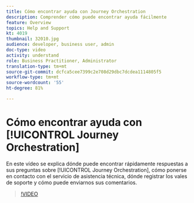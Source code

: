 ```yaml
---
title: Cómo encontrar ayuda con Journey Orchestration
description: Comprender cómo puede encontrar ayuda fácilmente
feature: Overview
topics: Help and Support
kt: 4019
thumbnail: 32010.jpg
audience: developer, business user, admin
doc-type: video
activity: understand
role: Business Practitioner, Administrator
translation-type: tm+mt
source-git-commit: dcfca5cee7399c2e708d29dbc7dcdea1114805f5
workflow-type: tm+mt
source-wordcount: '55'
ht-degree: 81%

---
```



# Cómo encontrar ayuda con [!UICONTROL Journey Orchestration]

En este vídeo se explica dónde puede encontrar rápidamente respuestas a sus preguntas sobre [!UICONTROL Journey Orchestration], cómo ponerse en contacto con el servicio de asistencia técnica, dónde registrar los vales de soporte y cómo puede enviarnos sus comentarios.

>[!VIDEO](https://video.tv.adobe.com/v/32010?quality=12)
